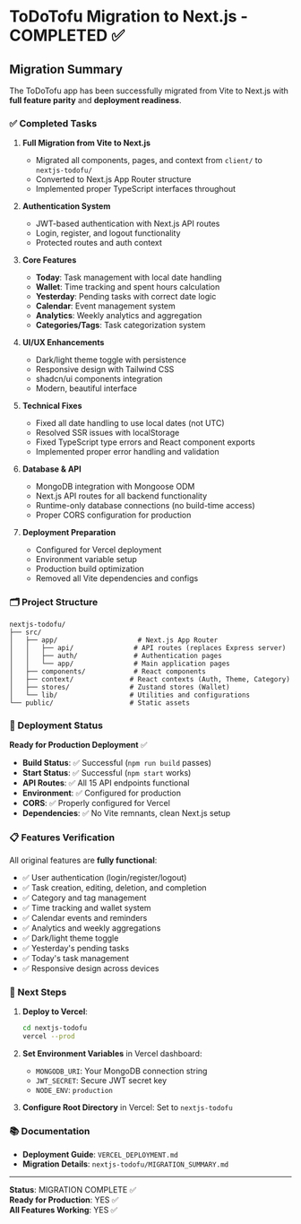 # ToDoTofu Migration to Next.js - COMPLETED ✅

## Migration Summary

The ToDoTofu app has been successfully migrated from Vite to Next.js with **full feature parity** and **deployment readiness**.

### ✅ Completed Tasks

1. **Full Migration from Vite to Next.js**
   - Migrated all components, pages, and context from `client/` to `nextjs-todofu/`
   - Converted to Next.js App Router structure
   - Implemented proper TypeScript interfaces throughout

2. **Authentication System**
   - JWT-based authentication with Next.js API routes
   - Login, register, and logout functionality
   - Protected routes and auth context

3. **Core Features**
   - **Today**: Task management with local date handling
   - **Wallet**: Time tracking and spent hours calculation
   - **Yesterday**: Pending tasks with correct date logic
   - **Calendar**: Event management system
   - **Analytics**: Weekly analytics and aggregation
   - **Categories/Tags**: Task categorization system

4. **UI/UX Enhancements**
   - Dark/light theme toggle with persistence
   - Responsive design with Tailwind CSS
   - shadcn/ui components integration
   - Modern, beautiful interface

5. **Technical Fixes**
   - Fixed all date handling to use local dates (not UTC)
   - Resolved SSR issues with localStorage
   - Fixed TypeScript type errors and React component exports
   - Implemented proper error handling and validation

6. **Database & API**
   - MongoDB integration with Mongoose ODM
   - Next.js API routes for all backend functionality
   - Runtime-only database connections (no build-time access)
   - Proper CORS configuration for production

7. **Deployment Preparation**
   - Configured for Vercel deployment
   - Environment variable setup
   - Production build optimization
   - Removed all Vite dependencies and configs

### 🗂️ Project Structure

```
nextjs-todofu/
├── src/
│   ├── app/                    # Next.js App Router
│   │   ├── api/               # API routes (replaces Express server)
│   │   ├── auth/              # Authentication pages
│   │   └── app/               # Main application pages
│   ├── components/            # React components
│   ├── context/              # React contexts (Auth, Theme, Category)
│   ├── stores/               # Zustand stores (Wallet)
│   └── lib/                  # Utilities and configurations
└── public/                   # Static assets
```

### 🚀 Deployment Status

**Ready for Production Deployment** ✅

- **Build Status**: ✅ Successful (`npm run build` passes)
- **Start Status**: ✅ Successful (`npm start` works)
- **API Routes**: ✅ All 15 API endpoints functional
- **Environment**: ✅ Configured for production
- **CORS**: ✅ Properly configured for Vercel
- **Dependencies**: ✅ No Vite remnants, clean Next.js setup

### 📋 Features Verification

All original features are **fully functional**:

- ✅ User authentication (login/register/logout)
- ✅ Task creation, editing, deletion, and completion
- ✅ Category and tag management
- ✅ Time tracking and wallet system
- ✅ Calendar events and reminders
- ✅ Analytics and weekly aggregations
- ✅ Dark/light theme toggle
- ✅ Yesterday's pending tasks
- ✅ Today's task management
- ✅ Responsive design across devices

### 🔧 Next Steps

1. **Deploy to Vercel**:
   ```bash
   cd nextjs-todofu
   vercel --prod
   ```

2. **Set Environment Variables** in Vercel dashboard:
   - `MONGODB_URI`: Your MongoDB connection string
   - `JWT_SECRET`: Secure JWT secret key
   - `NODE_ENV`: `production`

3. **Configure Root Directory** in Vercel: Set to `nextjs-todofu`

### 📚 Documentation

- **Deployment Guide**: `VERCEL_DEPLOYMENT.md`
- **Migration Details**: `nextjs-todofu/MIGRATION_SUMMARY.md`

---

**Status**: MIGRATION COMPLETE ✅  
**Ready for Production**: YES ✅  
**All Features Working**: YES ✅
